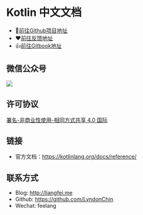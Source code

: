 # Kotlin 中文文档

* 🚀[前往Github项目地址](https://github.com/LyndonChin/kotlin-docs-zh)
* ❤️[前往反馈地址](https://github.com/LyndonChin/kotlin-docs-zh/issues/new)
* 👍[前往Gitbook地址](https://www.gitbook.com/read/book/lyndonchin/kotlin-docs-zh)

## 微信公众号
![](https://wx2.sinaimg.cn/mw690/63934de3gy1fpdr77kb6kj209k09kjrc.jpg)

## 许可协议
[署名-非商业性使用-相同方式共享 4.0 国际](https://creativecommons.org/licenses/by-nc-sa/4.0/legalcode)

## 链接
* 官方文档：https://kotlinlang.org/docs/reference/

## 联系方式
* Blog: http://liangfei.me
* Github: https://github.com/LyndonChin
* Wechat: feelang
